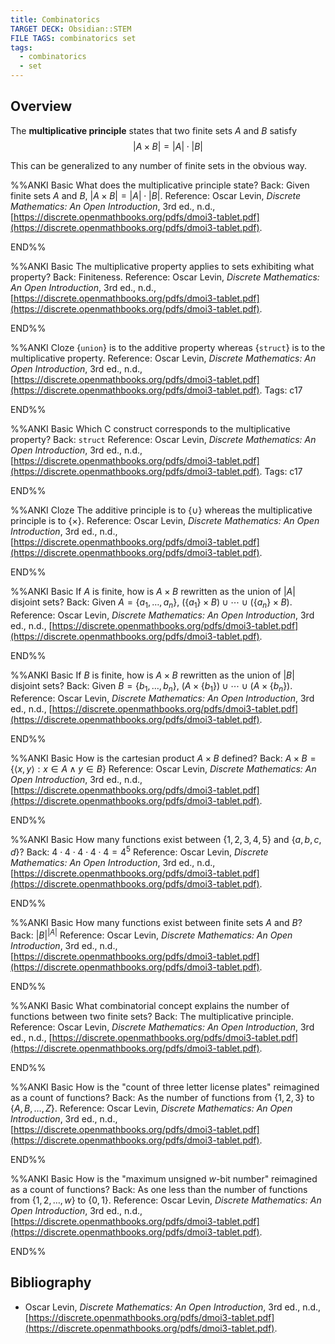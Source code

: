 ```yaml
---
title: Combinatorics
TARGET DECK: Obsidian::STEM
FILE TAGS: combinatorics set
tags:
  - combinatorics
  - set
---
```


## Overview

The **multiplicative principle** states that two finite sets $A$ and $B$ satisfy $$|A \times B| = |A| \cdot |B|$$

This can be generalized to any number of finite sets in the obvious way.

%%ANKI
Basic
What does the multiplicative principle state?
Back: Given finite sets $A$ and $B$, $|A \times B| = |A| \cdot |B|$.
Reference: Oscar Levin, *Discrete Mathematics: An Open Introduction*, 3rd ed., n.d., [https://discrete.openmathbooks.org/pdfs/dmoi3-tablet.pdf](https://discrete.openmathbooks.org/pdfs/dmoi3-tablet.pdf).
<!--ID: 1708217738469-->
END%%

%%ANKI
Basic
The multiplicative property applies to sets exhibiting what property?
Back: Finiteness.
Reference: Oscar Levin, *Discrete Mathematics: An Open Introduction*, 3rd ed., n.d., [https://discrete.openmathbooks.org/pdfs/dmoi3-tablet.pdf](https://discrete.openmathbooks.org/pdfs/dmoi3-tablet.pdf).
<!--ID: 1708217738477-->
END%%

%%ANKI
Cloze
{`union`} is to the additive property whereas {`struct`} is to the multiplicative property.
Reference: Oscar Levin, *Discrete Mathematics: An Open Introduction*, 3rd ed., n.d., [https://discrete.openmathbooks.org/pdfs/dmoi3-tablet.pdf](https://discrete.openmathbooks.org/pdfs/dmoi3-tablet.pdf).
Tags: c17
<!--ID: 1708221293483-->
END%%

%%ANKI
Basic
Which C construct corresponds to the multiplicative property?
Back: `struct`
Reference: Oscar Levin, *Discrete Mathematics: An Open Introduction*, 3rd ed., n.d., [https://discrete.openmathbooks.org/pdfs/dmoi3-tablet.pdf](https://discrete.openmathbooks.org/pdfs/dmoi3-tablet.pdf).
Tags: c17
<!--ID: 1708221293489-->
END%%

%%ANKI
Cloze
The additive principle is to {$\cup$} whereas the multiplicative principle is to {$\times$}.
Reference: Oscar Levin, *Discrete Mathematics: An Open Introduction*, 3rd ed., n.d., [https://discrete.openmathbooks.org/pdfs/dmoi3-tablet.pdf](https://discrete.openmathbooks.org/pdfs/dmoi3-tablet.pdf).
<!--ID: 1708217738480-->
END%%

%%ANKI
Basic
If $A$ is finite, how is $A \times B$ rewritten as the union of $|A|$ disjoint sets?
Back: Given $A = \{a_1, \ldots, a_n\}$, $(\{a_1\} \times B) \cup \cdots \cup (\{a_n\} \times B)$.
Reference: Oscar Levin, *Discrete Mathematics: An Open Introduction*, 3rd ed., n.d., [https://discrete.openmathbooks.org/pdfs/dmoi3-tablet.pdf](https://discrete.openmathbooks.org/pdfs/dmoi3-tablet.pdf).
<!--ID: 1708217738483-->
END%%

%%ANKI
Basic
If $B$ is finite, how is $A \times B$ rewritten as the union of $|B|$ disjoint sets?
Back: Given $B = \{b_1, \ldots, b_n\}$, $(A \times \{b_1\}) \cup \cdots \cup (A \times \{b_n\})$.
Reference: Oscar Levin, *Discrete Mathematics: An Open Introduction*, 3rd ed., n.d., [https://discrete.openmathbooks.org/pdfs/dmoi3-tablet.pdf](https://discrete.openmathbooks.org/pdfs/dmoi3-tablet.pdf).
<!--ID: 1708217738487-->
END%%

%%ANKI
Basic
How is the cartesian product $A \times B$ defined?
Back: $A \times B = \{\langle x, y \rangle : x \in A \land y \in B\}$
Reference: Oscar Levin, *Discrete Mathematics: An Open Introduction*, 3rd ed., n.d., [https://discrete.openmathbooks.org/pdfs/dmoi3-tablet.pdf](https://discrete.openmathbooks.org/pdfs/dmoi3-tablet.pdf).
<!--ID: 1708217738494-->
END%%

%%ANKI
Basic
How many functions exist between $\{1, 2, 3, 4, 5\}$ and $\{a, b, c, d\}$?
Back: $4 \cdot 4 \cdot 4 \cdot 4 \cdot 4 = 4^5$
Reference: Oscar Levin, *Discrete Mathematics: An Open Introduction*, 3rd ed., n.d., [https://discrete.openmathbooks.org/pdfs/dmoi3-tablet.pdf](https://discrete.openmathbooks.org/pdfs/dmoi3-tablet.pdf).
<!--ID: 1708221293492-->
END%%

%%ANKI
Basic
How many functions exist between finite sets $A$ and $B$?
Back: $|B|^{|A|}$
Reference: Oscar Levin, *Discrete Mathematics: An Open Introduction*, 3rd ed., n.d., [https://discrete.openmathbooks.org/pdfs/dmoi3-tablet.pdf](https://discrete.openmathbooks.org/pdfs/dmoi3-tablet.pdf).
<!--ID: 1708221293496-->
END%%

%%ANKI
Basic
What combinatorial concept explains the number of functions between two finite sets?
Back: The multiplicative principle.
Reference: Oscar Levin, *Discrete Mathematics: An Open Introduction*, 3rd ed., n.d., [https://discrete.openmathbooks.org/pdfs/dmoi3-tablet.pdf](https://discrete.openmathbooks.org/pdfs/dmoi3-tablet.pdf).
<!--ID: 1708351482412-->
END%%

%%ANKI
Basic
How is the "count of three letter license plates" reimagined as a count of functions?
Back: As the number of functions from $\{1, 2, 3\}$ to $\{A, B, \ldots, Z\}$.
Reference: Oscar Levin, *Discrete Mathematics: An Open Introduction*, 3rd ed., n.d., [https://discrete.openmathbooks.org/pdfs/dmoi3-tablet.pdf](https://discrete.openmathbooks.org/pdfs/dmoi3-tablet.pdf).
<!--ID: 1708221293499-->
END%%

%%ANKI
Basic
How is the "maximum unsigned $w$-bit number" reimagined as a count of functions?
Back: As one less than the number of functions from $\{1, 2, \ldots, w\}$ to $\{0, 1\}$.
Reference: Oscar Levin, *Discrete Mathematics: An Open Introduction*, 3rd ed., n.d., [https://discrete.openmathbooks.org/pdfs/dmoi3-tablet.pdf](https://discrete.openmathbooks.org/pdfs/dmoi3-tablet.pdf).
<!--ID: 1708221293502-->
END%%

## Bibliography

* Oscar Levin, *Discrete Mathematics: An Open Introduction*, 3rd ed., n.d., [https://discrete.openmathbooks.org/pdfs/dmoi3-tablet.pdf](https://discrete.openmathbooks.org/pdfs/dmoi3-tablet.pdf).